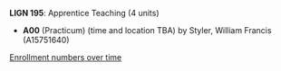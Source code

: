 **LIGN 195**: Apprentice Teaching (4 units)

- **A00** (Practicum) (time and location TBA) by Styler, William Francis (A15751640)

[Enrollment numbers over time](./LIGN195.tsv)
